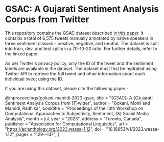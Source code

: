 # GSAC: A Gujarati Sentiment Analysis Corpus from Twitter

This repository contains the GSAC dataset described [in this paper](https://aclanthology.org/2023.wassa-1.12/). It contains a total of 6,575 tweets manually annotated by native speakers in three sentiment classes - positive, negative, and neutral. The dataset is split into train, dev, and test splits in a 70-10-20 ratio. For further details, refer to the linked paper.

As per Twitter's privacy policy, only the ID of the tweet and the sentiment labels are available in the dataset. The dataset must first be hydrated using Twitter API to retrieve the full tweet and other information about each individual tweet using the ID.

If you are using this dataset, please cite the following paper -

  @inproceedings{gokani-mamidi-2023-gsac,
  title = "{GSAC}: A {G}ujarati Sentiment Analysis Corpus from {T}witter",
  author = "Gokani, Monil  and
    Mamidi, Radhika",
  booktitle = "Proceedings of the 13th Workshop on Computational Approaches to Subjectivity, Sentiment, {\&} Social Media Analysis",
  month = jul,
  year = "2023",
  address = "Toronto, Canada",
  publisher = "Association for Computational Linguistics",
  url = "https://aclanthology.org/2023.wassa-1.12",
  doi = "10.18653/v1/2023.wassa-1.12",
  pages = "129--137",
  }

 

